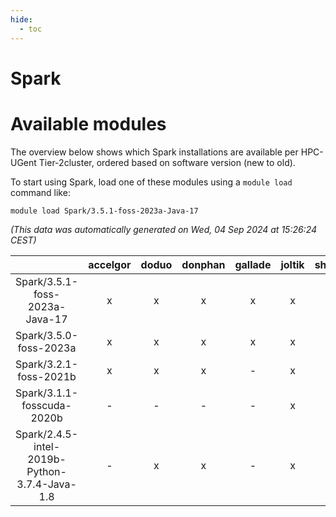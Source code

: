 ```yaml
---
hide:
  - toc
---
```


Spark
=====

# Available modules


The overview below shows which Spark installations are available per HPC-UGent Tier-2cluster, ordered based on software version (new to old).

To start using Spark, load one of these modules using a `module load` command like:

```shell
module load Spark/3.5.1-foss-2023a-Java-17
```

*(This data was automatically generated on Wed, 04 Sep 2024 at 15:26:24 CEST)*  

| |accelgor|doduo|donphan|gallade|joltik|shinx|skitty|
| :---: | :---: | :---: | :---: | :---: | :---: | :---: | :---: |
|Spark/3.5.1-foss-2023a-Java-17|x|x|x|x|x|-|x|
|Spark/3.5.0-foss-2023a|x|x|x|x|x|-|x|
|Spark/3.2.1-foss-2021b|x|x|x|-|x|-|x|
|Spark/3.1.1-fosscuda-2020b|-|-|-|-|x|-|-|
|Spark/2.4.5-intel-2019b-Python-3.7.4-Java-1.8|-|x|x|-|x|-|-|
